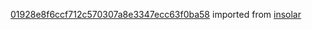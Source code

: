 [01928e8f6ccf712c570307a8e3347ecc63f0ba58](https://github.com/insolar/insolar/commit/01928e8f6ccf712c570307a8e3347ecc63f0ba58) imported from [insolar](https://github.com/insolar/insolar)
